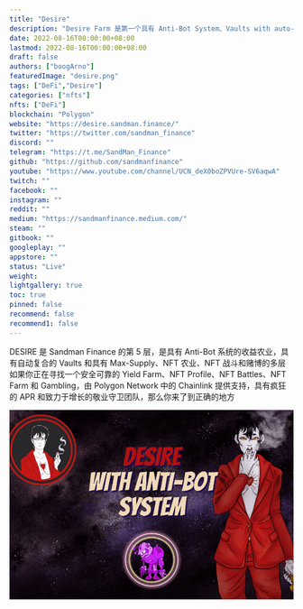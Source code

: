 ```yaml
---
title: "Desire"
description: "Desire Farm 是第一个具有 Anti-Bot System、Vaults with auto-compounding 和 Multi-Layer with Max-Supply、NFT Gambling 和 NFT Battles 的单产农业"
date: 2022-08-16T00:00:00+08:00
lastmod: 2022-08-16T00:00:00+08:00
draft: false
authors: ["boogArno"]
featuredImage: "desire.png"
tags: ["DeFi","Desire"]
categories: ["nfts"]
nfts: ["DeFi"]
blockchain: "Polygon"
website: "https://desire.sandman.finance/"
twitter: "https://twitter.com/sandman_finance"
discord: ""
telegram: "https://t.me/SandMan_Finance"
github: "https://github.com/sandmanfinance"
youtube: "https://www.youtube.com/channel/UCN_deX0boZPVUre-SV6aqwA"
twitch: ""
facebook: ""
instagram: ""
reddit: ""
medium: "https://sandmanfinance.medium.com/"
steam: ""
gitbook: ""
googleplay: ""
appstore: ""
status: "Live"
weight: 
lightgallery: true
toc: true
pinned: false
recommend: false
recommend1: false
---
```

DESIRE 是 Sandman Finance 的第 5 层，是具有 Anti-Bot 系统的收益农业，具有自动复合的 Vaults 和具有 Max-Supply、NFT 农业、NFT 战斗和赌博的多层
如果你正在寻找一个安全可靠的 Yield Farm、NFT Profile、NFT Battles、NFT Farm 和 Gambling，由 Polygon Network 中的 Chainlink 提供支持，具有疯狂的 APR 和致力于增长的敬业守卫团队，那么你来了到正确的地方

![desire-dapp-defi-matic-image2_d3e1c77a95706c8d848a482cf89cd71d](desire-dapp-defi-matic-image2_d3e1c77a95706c8d848a482cf89cd71d.png)
